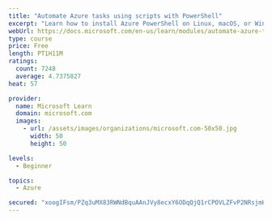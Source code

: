 ```yaml
---
title: "Automate Azure tasks using scripts with PowerShell"
excerpt: "Learn how to install Azure PowerShell on Linux, macOS, or Windows and then connect to Azure and manage your resources."
webUrl: https://docs.microsoft.com/en-us/learn/modules/automate-azure-tasks-with-powershell/
type: course
price: Free
length: PT1H11M
ratings:
  count: 7248
  average: 4.7375827
heat: 57

provider:
  name: Microsoft Learn
  domain: microsoft.com
  images:
    - url: /assets/images/organizations/microsoft.com-50x50.jpg
      width: 50
      height: 50

levels:
  - Beginner

topics:
  - Azure

secured: "xoogIFsm/PZq3uMX83RWNdBquAAnJVy8ecxY6ODqQjQ1rCPOVLZFvP2NRsjmHbXSt/BAQHHLfQ8nImCyZoWIe8y9g3+fCGLqcfJTKxZtJ9rt9AwUc3u3MS7htFAFOxIetTQiM6FR8uZR5c7sZuD/Zio8SmG16t6xaO6msyV1ppVFmjR+LMyBOnae2NO4dZaRLcQsCZLYIk/qRVNT6uYYQrvPP6jRa1tuzvnxKQx52M4p2GNIcYv/WBPbArfRDV7rtgJQDTDlvWacDQvOsQv/u/iJ3VNn+lj4MEQ9nj3lIqSxgBTLqw7oreBNrQ7emfsTFsl2Xfw4VfrYKuae5UdA+B3njuwKSuwLRI1N9X5a/YDCxKk90rgTQe3f3lO5QEYdY/Q4dLz33TEu4/TTK9O/yNcRDuXEVFbmD8KO/ldmI34=;1aWWR7JskpGRGdxpEzYtlA=="
---
```


